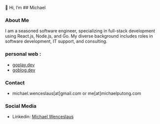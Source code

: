 👋 Hi, I’m ## Michael

### About Me
I am a seasoned software engineer, specializing in full-stack development using React.js, Node.js, and Go. My diverse background includes roles in software development, IT support, and consulting.
    
### personal web :
  -  [goplay.dev](https://goplay.dev)
  -  [goblog.dev](https://goblog.dev)
 
### Contact
- michael.wenceslaus[at]gmail.com or me[at]michaelputong.com

### Social Media
- Linkedin: [Michael Wenceslaus](https://id.linkedin.com/in/michael-wenceslaus)

<!---
michaelwp/michaelwp is a ✨ special ✨ repository because its `README.md` (this file) appears on your GitHub profile.
You can click the Preview link to take a look at your changes.
--->
